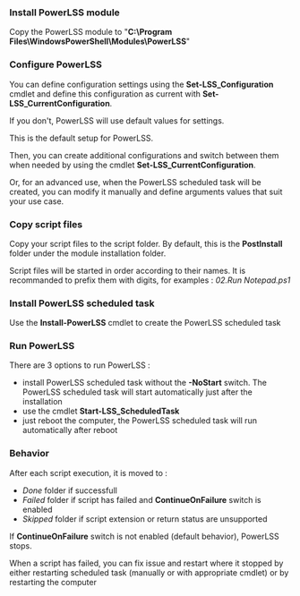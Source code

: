 
### Install PowerLSS module

Copy the PowerLSS module to "**C:\Program Files\WindowsPowerShell\Modules\PowerLSS**"

### Configure PowerLSS

You can define configuration settings using the **Set-LSS_Configuration** cmdlet and define this configuration as current with **Set-LSS_CurrentConfiguration**. 

If you don't, PowerLSS will use default values for settings.

This is the default setup for PowerLSS.

Then, you can create additional configurations and switch between them when needed by using the cmdlet **Set-LSS_CurrentConfiguration**.

Or, for an advanced use, when the PowerLSS scheduled task will be created, you can modify it manually and define arguments values that suit your use case.

### Copy script files

Copy your script files to the script folder. By default, this is the **PostInstall** folder under the module installation folder.

Script files will be started in order according to their names. It is recommanded to prefix them with digits, for examples : _02.Run Notepad.ps1_

### Install PowerLSS scheduled task

Use the **Install-PowerLSS** cmdlet to create the PowerLSS scheduled task

### Run PowerLSS

There are 3 options to run PowerLSS :
  - install PowerLSS scheduled task without the **-NoStart** switch. The PowerLSS scheduled task will start automatically just after the installation
  - use the cmdlet **Start-LSS_ScheduledTask**
  - just reboot the computer, the PowerLSS scheduled task will run automatically after reboot

### Behavior

After each script execution, it is moved to :

- _Done_ folder if successfull
- _Failed_ folder if script has failed and **ContinueOnFailure** switch is enabled
- _Skipped_ folder if script extension or return status are unsupported

If **ContinueOnFailure** switch is not enabled (default behavior), PowerLSS stops.

When a script has failed, you can fix issue and restart where it stopped by either restarting scheduled task (manually or with appropriate cmdlet) or by restarting the computer
